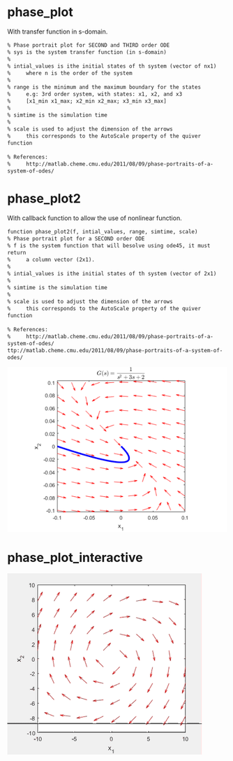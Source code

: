 # phase_plot  
With transfer function in s-domain.  

```
% Phase portrait plot for SECOND and THIRD order ODE
% sys is the system transfer function (in s-domain)
%
% intial_values is ithe initial states of th system (vector of nx1)
%     where n is the order of the system
%
% range is the minimum and the maximum boundary for the states
%     e.g: 3rd order system, with states: x1, x2, and x3
%     [x1_min x1_max; x2_min x2_max; x3_min x3_max]
%
% simtime is the simulation time
%
% scale is used to adjust the dimension of the arrows
%     this corresponds to the AutoScale property of the quiver function

% References:
%     http://matlab.cheme.cmu.edu/2011/08/09/phase-portraits-of-a-system-of-odes/
```

# phase_plot2  
With callback function to allow the use of nonlinear function.  

```
function phase_plot2(f, intial_values, range, simtime, scale)
% Phase portrait plot for a SECOND order ODE
% f is the system function that will besolve using ode45, it must return 
%     a column vector (2x1).
%
% intial_values is ithe initial states of th system (vector of 2x1)
%
% simtime is the simulation time
%
% scale is used to adjust the dimension of the arrows
%     this corresponds to the AutoScale property of the quiver function

% References:
%     http://matlab.cheme.cmu.edu/2011/08/09/phase-portraits-of-a-system-of-odes/
ttp://matlab.cheme.cmu.edu/2011/08/09/phase-portraits-of-a-system-of-odes/
```

![alt tag](https://github.com/auralius/phase_plot/blob/master/example.png)

# phase_plot_interactive   
![alt tag](https://github.com/auralius/phase_plot/blob/master/interactive.gif)

